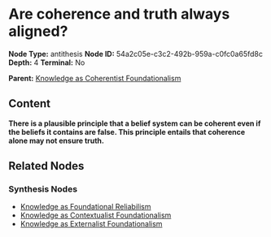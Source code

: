 # Are coherence and truth always aligned?

**Node Type:** antithesis
**Node ID:** 54a2c05e-c3c2-492b-959a-c0fc0a65fd8c
**Depth:** 4
**Terminal:** No

**Parent:** [Knowledge as Coherentist Foundationalism](knowledge-as-coherentist-foundationalism-synthesis-16b0f1c6-29a8-488a-8c57-de6ca566020f.md)

## Content

**There is a plausible principle that a belief system can be coherent even if the beliefs it contains are false. This principle entails that coherence alone may not ensure truth.**

## Related Nodes

### Synthesis Nodes

- [Knowledge as Foundational Reliabilism](knowledge-as-foundational-reliabilism-synthesis-c5ee5da1-1254-4a93-9bc9-3de14938020b.md)
- [Knowledge as Contextualist Foundationalism](knowledge-as-contextualist-foundationalism-synthesis-2301e83c-f84f-43db-9ee9-28973e0bfdf7.md)
- [Knowledge as Externalist Foundationalism](knowledge-as-externalist-foundationalism-synthesis-c73386ae-e222-4a6f-b658-344c3eec25e0.md)
